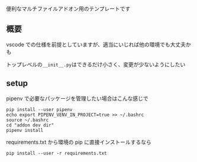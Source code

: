 便利なマルチファイルアドオン用のテンプレートです

## 概要

vscode での仕様を前提としていますが、適当にいじれば他の環境でも大丈夫かも

トップレベルの`__init__.py`はできるだけ小さく、変更が少ないようにしたい

## setup

pipenv で必要なパッケージを管理したい場合はこんな感じで

```
pip install --user pipenv
echo export PIPENV_VENV_IN_PROJECT=true >> ~/.bashrc
source ~/.bashrc
cd "addon dev dir"
pipenv install
```

requirements.txt から環境の pip に直接インストールするなら

```
pip install --user -r requirements.txt
```
